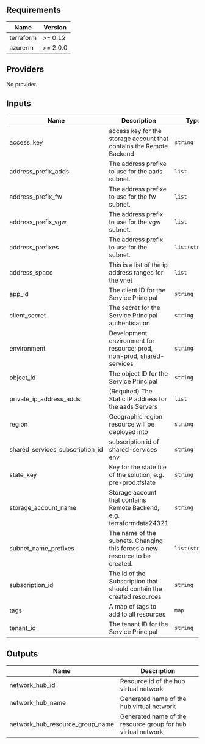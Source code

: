 ## Requirements

| Name | Version |
|------|---------|
| terraform | >= 0.12 |
| azurerm | >= 2.0.0 |

## Providers

No provider.

## Inputs

| Name | Description | Type | Default | Required |
|------|-------------|------|---------|:--------:|
| access\_key | access key for the storage account that contains the Remote Backend | `string` | n/a | yes |
| address\_prefix\_adds | The address prefixe to use for the aads subnet. | `list` | n/a | yes |
| address\_prefix\_fw | The address prefixe to use for the fw subnet. | `list` | n/a | yes |
| address\_prefix\_vgw | The address prefix to use for the vgw subnet. | `list` | n/a | yes |
| address\_prefixes | The address prefix to use for the subnet. | `list(string)` | n/a | yes |
| address\_space | This is a list of the ip address ranges for the vnet | `list` | n/a | yes |
| app\_id | The client ID for the Service Principal | `string` | n/a | yes |
| client\_secret | The secret for the Service Principal authentication | `string` | n/a | yes |
| environment | Development environment for resource; prod, non-prod, shared-services | `string` | n/a | yes |
| object\_id | The object ID for the Service Principal | `string` | n/a | yes |
| private\_ip\_address\_adds | (Required) The Static IP address for the aads Servers | `list` | n/a | yes |
| region | Geographic region resource will be deployed into | `string` | n/a | yes |
| shared\_services\_subscription\_id | subscription id of shared-services env | `string` | n/a | yes |
| state\_key | Key for the state file of the solution, e.g. pre-prod.tfstate | `string` | n/a | yes |
| storage\_account\_name | Storage account that contains Remote Backend, e.g. terraformdata24321 | `string` | n/a | yes |
| subnet\_name\_prefixes | The name of the subnets. Changing this forces a new resource to be created. | `list(string)` | n/a | yes |
| subscription\_id | The Id of the Subscription that should contain the created resources | `string` | n/a | yes |
| tags | A map of tags to add to all resources | `map` | `{}` | no |
| tenant\_id | The tenant ID for the Service Principal | `string` | n/a | yes |

## Outputs

| Name | Description |
|------|-------------|
| network\_hub\_id | Resource id of the hub virtual network |
| network\_hub\_name | Generated name of the hub virtual network |
| network\_hub\_resource\_group\_name | Generated name of the resource group for hub virtual network |

